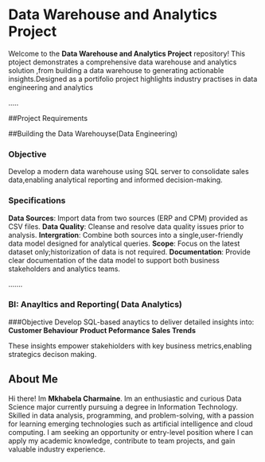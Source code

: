  # Data Warehouse and Analytics Project

Welcome to  the **Data Warehouse and Analytics Project** repository!
This ptoject demonstrates a comprehensive data warehouse and analytics solution ,from building a data warehouse to generating actionable insights.Designed as a portifolio project highlights industry practises in data engineering and analytics

.....

##Project Requirements

##Building the Data Warehouyse(Data Engineering)

### Objective
Develop a modern data warehouse using SQL server to consolidate sales data,enabling analytical reporting and informed decision-making.

### Specifications
**Data Sources**: Import data from two sources (ERP and CPM) provided as CSV files.
**Data Quality**: Cleanse and resolve data quality issues prior to analysis.
**Intergration**: Combine both sources into a single,user-friendly data model designed for analytical queries.
**Scope**: Focus on the latest dataset only;historization of data is not required.
**Documentation**: Provide clear documentation of the data model to support both business stakeholders and analytics teams.

.......

### BI: Anayltics and Reporting( Data Analytics)

###Objective
Develop SQL-based anaytics to deliver detailed insights into:
**Customer Behaviour**
**Product Peformance**
**Sales Trends**

These insights empower stakehiolders with key business metrics,enabling strategics decison making.

## About Me 
Hi there! Im **Mkhabela Charmaine**. Im an enthusiastic and curious Data Science major currently pursuing a degree in Information Technology. Skilled in data analysis, programming, and problem-solving, with a passion for learning emerging technologies such as artificial intelligence and cloud computing. I am seeking an opportunity or entry-level position where I can apply my academic knowledge, contribute to team projects, and gain valuable industry experience.

